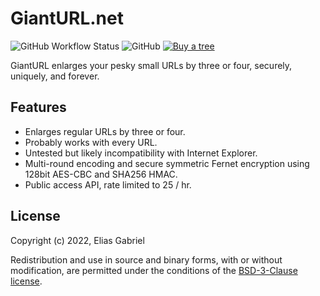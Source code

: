 # GiantURL.net

![GitHub Workflow Status](https://img.shields.io/github/workflow/status/thearchitector/gianturl-net/CI?label=tests&style=flat-square)
![GitHub](https://img.shields.io/github/license/thearchitector/gianturl-net?style=flat-square)
[![Buy a tree](https://img.shields.io/badge/Treeware-%F0%9F%8C%B3-lightgreen?style=flat-square)](https://ecologi.com/eliasgabriel?r=6128126916bfab8bd051026c)

GiantURL enlarges your pesky small URLs by three or four, securely, uniquely, and forever.

## Features

- Enlarges regular URLs by three or four.
- Probably works with every URL.
- Untested but likely incompatibility with Internet Explorer.
- Multi-round encoding and secure symmetric Fernet encryption using 128bit AES-CBC and SHA256 HMAC.
- Public access API, rate limited to 25 / hr.

## License

Copyright (c) 2022, Elias Gabriel

Redistribution and use in source and binary forms, with or without modification, are permitted
under the conditions of the [BSD-3-Clause license](./LICENSE).
